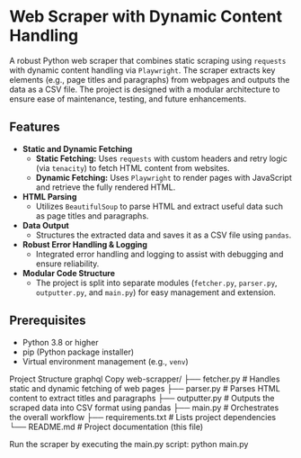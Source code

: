 # Web Scraper with Dynamic Content Handling

A robust Python web scraper that combines static scraping using `requests` with dynamic content handling via `Playwright`. The scraper extracts key elements (e.g., page titles and paragraphs) from webpages and outputs the data as a CSV file. The project is designed with a modular architecture to ensure ease of maintenance, testing, and future enhancements.

## Features

- **Static and Dynamic Fetching**
  - **Static Fetching:** Uses `requests` with custom headers and retry logic (via `tenacity`) to fetch HTML content from websites.
  - **Dynamic Fetching:** Uses `Playwright` to render pages with JavaScript and retrieve the fully rendered HTML.
- **HTML Parsing**
  - Utilizes `BeautifulSoup` to parse HTML and extract useful data such as page titles and paragraphs.
- **Data Output**
  - Structures the extracted data and saves it as a CSV file using `pandas`.
- **Robust Error Handling & Logging**
  - Integrated error handling and logging to assist with debugging and ensure reliability.
- **Modular Code Structure**
  - The project is split into separate modules (`fetcher.py`, `parser.py`, `outputter.py`, and `main.py`) for easy management and extension.

## Prerequisites

- Python 3.8 or higher
- pip (Python package installer)
- Virtual environment management (e.g., `venv`)

Project Structure
graphql
Copy
web-scrapper/
├── fetcher.py         # Handles static and dynamic fetching of web pages
├── parser.py          # Parses HTML content to extract titles and paragraphs
├── outputter.py       # Outputs the scraped data into CSV format using pandas
├── main.py            # Orchestrates the overall workflow
├── requirements.txt   # Lists project dependencies
└── README.md          # Project documentation (this file)

Run the scraper by executing the main.py script:
python main.py

